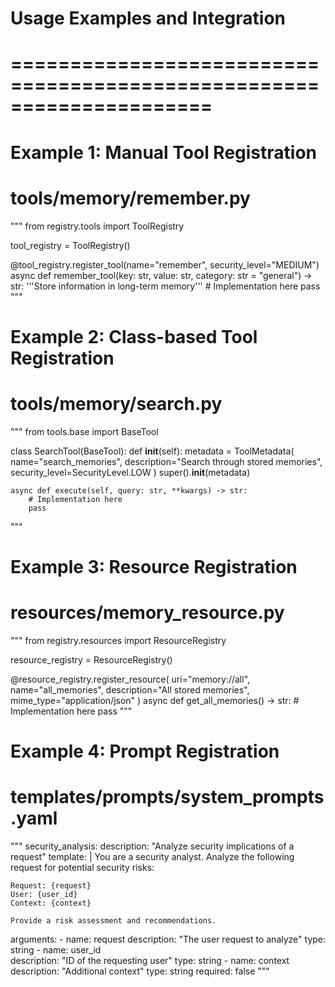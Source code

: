 # Usage Examples and Integration
# =====================================================================

# Example 1: Manual Tool Registration
# tools/memory/remember.py
"""
from registry.tools import ToolRegistry

tool_registry = ToolRegistry()

@tool_registry.register_tool(name="remember", security_level="MEDIUM")
async def remember_tool(key: str, value: str, category: str = "general") -> str:
    '''Store information in long-term memory'''
    # Implementation here
    pass
"""

# Example 2: Class-based Tool Registration  
# tools/memory/search.py
"""
from tools.base import BaseTool

class SearchTool(BaseTool):
    def __init__(self):
        metadata = ToolMetadata(
            name="search_memories",
            description="Search through stored memories",
            security_level=SecurityLevel.LOW
        )
        super().__init__(metadata)
    
    async def execute(self, query: str, **kwargs) -> str:
        # Implementation here
        pass
"""

# Example 3: Resource Registration
# resources/memory_resource.py
"""
from registry.resources import ResourceRegistry

resource_registry = ResourceRegistry()

@resource_registry.register_resource(
    uri="memory://all",
    name="all_memories", 
    description="All stored memories",
    mime_type="application/json"
)
async def get_all_memories() -> str:
    # Implementation here
    pass
"""

# Example 4: Prompt Registration
# templates/prompts/system_prompts.yaml
"""
security_analysis:
  description: "Analyze security implications of a request"
  template: |
    You are a security analyst. Analyze the following request for potential security risks:
    
    Request: {request}
    User: {user_id}
    Context: {context}
    
    Provide a risk assessment and recommendations.
  arguments:
    - name: request
      description: "The user request to analyze"
      type: string
    - name: user_id  
      description: "ID of the requesting user"
      type: string
    - name: context
      description: "Additional context"
      type: string
      required: false
"""